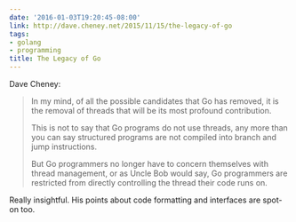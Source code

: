 ```yaml
---
date: '2016-01-03T19:20:45-08:00'
link: http://dave.cheney.net/2015/11/15/the-legacy-of-go
tags:
- golang
- programming
title: The Legacy of Go
---
```


Dave Cheney:

>In my mind, of all the possible candidates that Go has removed, it is the removal of threads that will be its most profound contribution.
>
>This is not to say that Go programs do not use threads, any more than you can say structured programs are not compiled into branch and jump instructions.
>
>But Go programmers no longer have to concern themselves with thread management, or as Uncle Bob would say, Go programmers are restricted from directly controlling the thread their code runs on.

Really insightful. His points about code formatting and interfaces are spot-on too.
